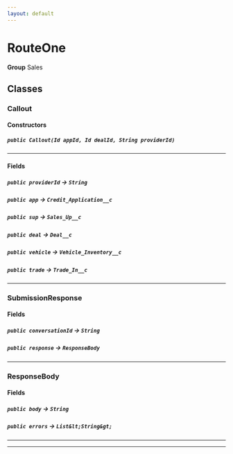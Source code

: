 ```yaml
---
layout: default
---
```

# RouteOne



**Group** Sales

## Classes
### Callout
#### Constructors
##### `public Callout(Id appId, Id dealId, String providerId)`
---
#### Fields

##### `public providerId` → `String`


##### `public app` → `Credit_Application__c`


##### `public sup` → `Sales_Up__c`


##### `public deal` → `Deal__c`


##### `public vehicle` → `Vehicle_Inventory__c`


##### `public trade` → `Trade_In__c`


---

### SubmissionResponse
#### Fields

##### `public conversationId` → `String`


##### `public response` → `ResponseBody`


---

### ResponseBody
#### Fields

##### `public body` → `String`


##### `public errors` → `List&lt;String&gt;`


---

---
